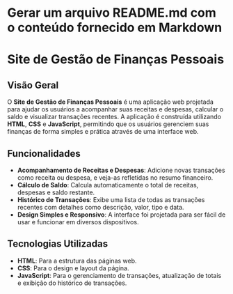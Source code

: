 # Gerar um arquivo README.md com o conteúdo fornecido em Markdown

# **Site de Gestão de Finanças Pessoais**

## **Visão Geral**

O **Site de Gestão de Finanças Pessoais** é uma aplicação web projetada para ajudar os usuários a acompanhar suas receitas e despesas, calcular o saldo e visualizar transações recentes. A aplicação é construída utilizando **HTML**, **CSS** e **JavaScript**, permitindo que os usuários gerenciem suas finanças de forma simples e prática através de uma interface web.

## **Funcionalidades**

- **Acompanhamento de Receitas e Despesas**: Adicione novas transações como receita ou despesa, e veja-as refletidas no resumo financeiro.
- **Cálculo de Saldo**: Calcula automaticamente o total de receitas, despesas e saldo restante.
- **Histórico de Transações**: Exibe uma lista de todas as transações recentes com detalhes como descrição, valor, tipo e data.
- **Design Simples e Responsivo**: A interface foi projetada para ser fácil de usar e funcionar em diversos dispositivos.

## **Tecnologias Utilizadas**

- **HTML**: Para a estrutura das páginas web.
- **CSS**: Para o design e layout da página.
- **JavaScript**: Para o gerenciamento de transações, atualização de totais e exibição do histórico de transações.


